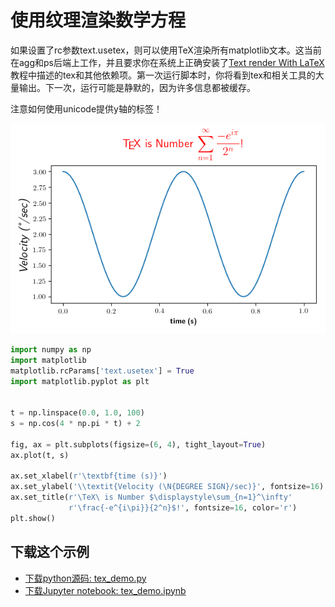 # 使用纹理渲染数学方程

如果设置了rc参数text.usetex，则可以使用TeX渲染所有matplotlib文本。这当前在agg和ps后端上工作，并且要求你在系统上正确安装了[Text render With LaTeX](https://matplotlib.org/tutorials/text/usetex.html)教程中描述的tex和其他依赖项。第一次运行脚本时，你将看到tex和相关工具的大量输出。下一次，运行可能是静默的，因为许多信息都被缓存。

注意如何使用unicode提供y轴的标签！

![使用纹理渲染数学方程示例](/static/images/gallery/sphx_glr_tex_demo_001.png)

```python
import numpy as np
import matplotlib
matplotlib.rcParams['text.usetex'] = True
import matplotlib.pyplot as plt


t = np.linspace(0.0, 1.0, 100)
s = np.cos(4 * np.pi * t) + 2

fig, ax = plt.subplots(figsize=(6, 4), tight_layout=True)
ax.plot(t, s)

ax.set_xlabel(r'\textbf{time (s)}')
ax.set_ylabel('\\textit{Velocity (\N{DEGREE SIGN}/sec)}', fontsize=16)
ax.set_title(r'\TeX\ is Number $\displaystyle\sum_{n=1}^\infty'
             r'\frac{-e^{i\pi}}{2^n}$!', fontsize=16, color='r')
plt.show()
```

## 下载这个示例
            
- [下载python源码: tex_demo.py](https://matplotlib.org/_downloads/tex_demo.py)
- [下载Jupyter notebook: tex_demo.ipynb](https://matplotlib.org/_downloads/tex_demo.ipynb)